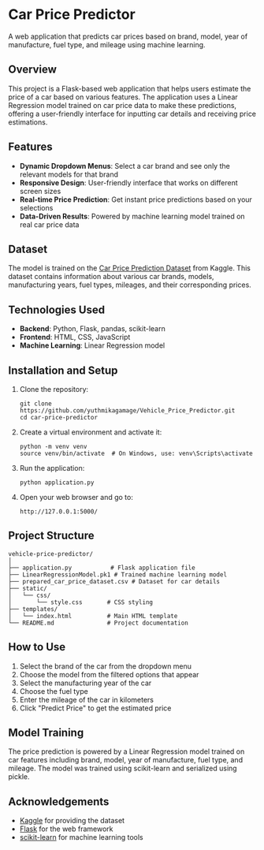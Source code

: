 # Car Price Predictor

A web application that predicts car prices based on brand, model, year of manufacture, fuel type, and mileage using machine learning.

## Overview

This project is a Flask-based web application that helps users estimate the price of a car based on various features. The application uses a Linear Regression model trained on car price data to make these predictions, offering a user-friendly interface for inputting car details and receiving price estimations.

## Features

- **Dynamic Dropdown Menus**: Select a car brand and see only the relevant models for that brand
- **Responsive Design**: User-friendly interface that works on different screen sizes
- **Real-time Price Prediction**: Get instant price predictions based on your selections
- **Data-Driven Results**: Powered by machine learning model trained on real car price data

## Dataset

The model is trained on the [Car Price Prediction Dataset](https://www.kaggle.com/datasets/prasadnirmal/srilankan-second-vehiclecar-price-dataset) from Kaggle. This dataset contains information about various car brands, models, manufacturing years, fuel types, mileages, and their corresponding prices.

## Technologies Used

- **Backend**: Python, Flask, pandas, scikit-learn
- **Frontend**: HTML, CSS, JavaScript
- **Machine Learning**: Linear Regression model

## Installation and Setup

1. Clone the repository:

   ```
   git clone https://github.com/yuthmikagamage/Vehicle_Price_Predictor.git
   cd car-price-predictor
   ```

2. Create a virtual environment and activate it:

   ```
   python -m venv venv
   source venv/bin/activate  # On Windows, use: venv\Scripts\activate
   ```

3. Run the application:

   ```
   python application.py
   ```

4. Open your web browser and go to:
   ```
   http://127.0.0.1:5000/
   ```

## Project Structure

```
vehicle-price-predictor/
│
├── application.py           # Flask application file
├── LinearRegressionModel.pk1 # Trained machine learning model
├── prepared_car_price_dataset.csv # Dataset for car details
├── static/
│   └── css/
│       └── style.css       # CSS styling
├── templates/
│   └── index.html          # Main HTML template
└── README.md               # Project documentation
```

## How to Use

1. Select the brand of the car from the dropdown menu
2. Choose the model from the filtered options that appear
3. Select the manufacturing year of the car
4. Choose the fuel type
5. Enter the mileage of the car in kilometers
6. Click "Predict Price" to get the estimated price

## Model Training

The price prediction is powered by a Linear Regression model trained on car features including brand, model, year of manufacture, fuel type, and mileage. The model was trained using scikit-learn and serialized using pickle.

## Acknowledgements

- [Kaggle](https://www.kaggle.com) for providing the dataset
- [Flask](https://flask.palletsprojects.com/) for the web framework
- [scikit-learn](https://scikit-learn.org/) for machine learning tools

```

```
